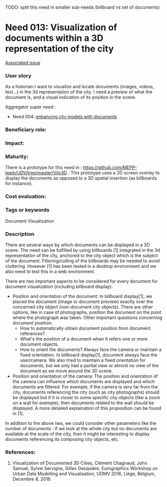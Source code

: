 
TODO: split this need in smaller sub-needs (billboard vs set of documents)

# Need 013: Visualization of documents within a 3D representation of the city

[Associated issue](https://github.com/MEPP-team/RICT/issues/4)

### User story
As a historian I want to visualize and locate documents (images, videos, text...) in the 3d representation of the city. I need a preview of what the document is, and a visual indication of its position in the scene.

Aggregator super need :
* Need 004: [enhancing city models with documents](Need004.md)

### Beneficiary role: 

### Impact: 

### Maturity:

There is a prototype for this need in : https://github.com/MEPP-team/UDV/tree/master/Vilo3D . This prototype uses a 2D screen overlay to display the documents as opposed to a 3D spatial insertion (as billboards for instance).

### Cost evaluation:

### Tags or keywords
Document Visualization

### Description
There are several ways by which documents can be displayed in a 3D scene. The need can be fulfilled by using billboards [1] integrated in the 3d representation of the city, anchored to the city object which is the subject of the document. Filtering/culling of the billboards may be needed to avoid cluttering. However [1] has been tested in a desktop environment and we also need to test this in a web environment.

There are two important aspects to be considered for every document for document visualization (including billboard display):
* Position and orientation of the document: In billboard display[1], we placed the document (image or document preview) exactly over the concerned city object (non-document city objects). There are other options, like in case of photographs, position the document on the point where the photograph was taken. Other important questions concerning document position:
  * How to automatically obtain document position from document references?
  * What's the position of a document when it refers one or more document objects.
  * How to orient the documents? Always face the camera or maintain a fixed orientation. In billboard display[1], document always face the user/camera. We also tried to maintain a fixed orientation for documents, but we only had a partial view or almost no view of the document as we move around the 3D scene.
* Position and orientation of the camera: The position and orientation of the camera can influence which documents are displayed and which documents are filtered. For exemple, if the camera is very far from the city, documents referencing the city (such as city photographs) should be displayed but if it is closer to some specific city objects (like a zoom on a wall for exemple), then documents related to the wall should be displayed. A more detailed explaination of this proposition can be found in [1]. 

In addition to the above two, we could consider other parameters like the number of documents : if we look at the whole city but no documents are available at the scale of the city, then it might be interesting to display documents referencing its composing city objects, etc.

### References:
1. Visualization of Documented 3D Cities, Clément Chagnaud, John Samuel, Sylvie Servigne, Gilles Gesquière, Eurographics Workshop on Urban Data Modelling and Visualisation, UDMV 2016, Liège, Belgium, Decembre 8, 2016

